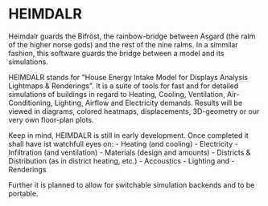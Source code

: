 # HEIMDALR

Heimdalr guards the Bifröst, the rainbow-bridge between Asgard (the ralm of the higher norse gods) and the rest of the nine ralms.
In a simmilar fashion, this software guards the bridge between a model and its simulations.

HEIMDALR stands for "House Energy Intake Model for Displays Analysis Lightmaps & Renderings".
It is a suite of tools for fast and for detailed simulations of buildings in regard to
Heating, Cooling, Ventilation, Air-Conditioning, Lighting, Airflow and Electricity demands.
Results will be viewed in diagrams, colored heatmaps, displacements, 3D-geometry or our very own floor-plan plots.

Keep in mind, HEIMDALR is still in early development. Once completed it shall have ist watchfull eyes on:
    - Heating (and cooling)
    - Electricity
    - Infiltration (and ventilation)
    - Materials (design and amounts)
    - Districts & Distribution (as in district heating, etc.)
    - Accoustics
    - Lighting and
    - Renderings

Further it is planned to allow for switchable simulation backends and to be portable.
